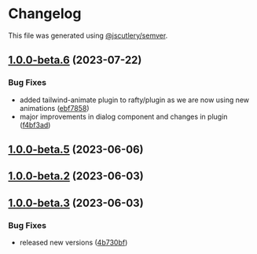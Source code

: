 # Changelog

This file was generated using [@jscutlery/semver](https://github.com/jscutlery/semver).

## [1.0.0-beta.6](https://github.com/rhinobase/design-system/compare/plugin-1.0.0-beta.5...plugin-1.0.0-beta.6) (2023-07-22)

### Bug Fixes

- added tailwind-animate plugin to rafty/plugin as we are now using new animations ([ebf7858](https://github.com/rhinobase/design-system/commit/ebf785823dd4d36a1628c9ebb058fe55df0cabec))
- major improvements in dialog component and changes in plugin ([f4bf3ad](https://github.com/rhinobase/design-system/commit/f4bf3ad8b012170c911112e4840e7906a05a7b86))

## [1.0.0-beta.5](https://github.com/rhinobase/design-system/compare/plugin-1.0.0-beta.4...plugin-1.0.0-beta.5) (2023-06-06)

## [1.0.0-beta.2](https://github.com/rhinobase/design-system/compare/plugin-1.0.0-beta-3...plugin-1.0.0-beta.2) (2023-06-03)

## [1.0.0-beta.3](https://github.com/rhinobase/design-system/compare/plugin-1.0.0-beta.0...plugin-1.0.0-beta.1) (2023-06-03)

### Bug Fixes

- released new versions ([4b730bf](https://github.com/rhinobase/design-system/commit/4b730bf27c8cb124237c19da6f952e7bc4a7976d))
